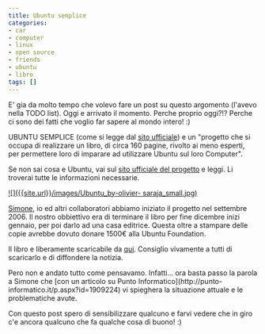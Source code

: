 ```yaml
---
title: Ubuntu semplice
categories:
- car
- computer
- linux
- open source
- friends
- ubuntu
- libro
tags: []
---
```

E' gia da molto tempo che volevo fare un post su questo argomento (l'avevo
nella TODO list). Oggi e arrivato il momento. Perche proprio oggi?!? Perche ci
sono dei fatti che voglio far sapere al mondo intero! :)

  
  
UBUNTU SEMPLICE (come si legge dal [sito
ufficiale](http://www.ubuntusemplice.org/)) e un "progetto che si occupa di
realizzare un libro, di circa 160 pagine, rivolto ai meno esperti, per
permettere loro di imparare ad utilizzare Ubuntu sul loro Computer".  
  
  
  
Se non sai cosa e Ubuntu, vai sul [sito ufficiale del
progetto](http://www.ubuntusemplice.org/) e leggi. Li troverai tutte le
informazioni necessarie.  
  
  
  
[![]({{site.url}}/images/Ubuntu_by-olivier-
saraja_small.jpg)]({{site.url}}/images/Ubuntu_by-olivier-saraja_small.jpg)  
  
[Simone](http://www.ubuntista.it/), io ed altri collaboratori abbiamo iniziato
il progetto nel settembre 2006. Il nostro obbiettivo era di terminare il libro
per fine dicembre inizi gennaio, per poi darlo ad una casa editrice. Questa
oltre a stampare delle copie avrebbe dovuto donare 1500€ alla Ubuntu
Foundation.  
  
  
  
Il libro e liberamente scaricabile da
[qui](http://www.ubuntusemplice.org/ubuntusemplice_v6-10.pdf). Consiglio
vivamente a tutti di scaricarlo e di diffondere la notizia.  
  
  
  
Pero non e andato tutto come pensavamo. Infatti... ora basta passo la parola a
Simone che [con un articolo su Punto Informatico](http://punto-
informatico.it/p.aspx?id=1909224) vi spieghera la situazione attuale e le
problematiche avute.  
  
  
  
Con questo post spero di sensibilizzare qualcuno e farvi vedere che in giro
c'e ancora qualcuno che fa qualche cosa di buono! :)

